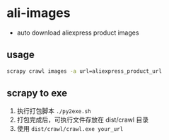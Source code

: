 # ali-images

- auto download aliexpress product images

## usage

```bash
scrapy crawl images -a url=aliexpress_product_url
```

## scrapy to exe

1. 执行打包脚本 `./py2exe.sh`
1. 打包完成后，可执行文件存放在 dist/crawl 目录
1. 使用 `dist/crawl/crawl.exe your_url`
